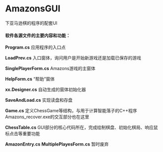 # AmazonsGUI
下亚马逊棋的程序的配套UI

#### 软件各源文件的主要内容和功能：

**Program.cs**  应用程序的入口点

**LoadPrev.cs**  入口窗体，询问用户是开始新游戏还是加载已保存的游戏

**SinglePlayerForm.cs**  Amazons游戏的主窗体

**HelpForm.cs**  “帮助”窗体

**xx.Designer.cs**  自动生成的窗体初始化器

**SaveAndLoad.cs**  实现读盘和存盘

**Game.cs**  定义ChessGame等结构，与用于计算智能落子的C++程序Amazons_recover.exe的交互部分也在这里

**ChessTable.cs**  GUI部分的核心代码所在，完成绘制棋盘、初始化棋局、响应鼠标点击等重要功能

**AmazonEntry.cs** **MultiplePlayesForm.cs**  暂时废弃
